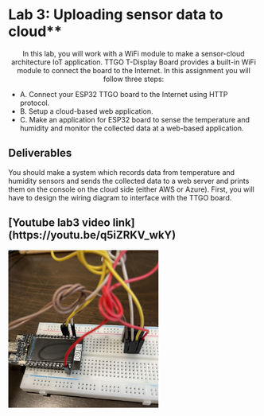 # Lab 3: Uploading sensor data to cloud**

<p align="center">In this lab, you will work with a WiFi module to make a sensor-cloud architecture IoT application.
TTGO T-Display Board provides a built-in WiFi module to connect the board to the Internet. In this assignment you will follow three steps:

- A. Connect your ESP32 TTGO board to the Internet using HTTP protocol.
- B. Setup a cloud-based web application.
- C. Make an application for ESP32 board to sense the temperature and humidity and
monitor the collected data at a web-based application.</p>

<h2>Deliverables</h2>

You should make a system which records data from temperature and humidity sensors and sends the collected data to a web server and prints them on the console on the cloud side (either AWS or Azure). First, you will have to design the wiring diagram to interface with the TTGO board. 


<h2>[Youtube lab3 video link](https://youtu.be/q5iZRKV_wkY)</h2>

<img src="https://github.com/no4paragon/CS549Iot-lab3/blob/main/circuit.jpg" width="60%" height="60%">
